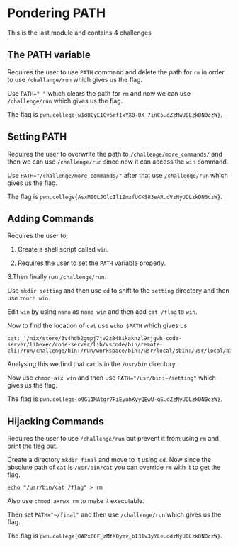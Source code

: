 # Pondering PATH
This is the last module and contains 4 challenges

## The PATH variable
Requires the user to use `PATH` command and delete the path for `rm` in order to use `/challange/run` which gives us the flag.

Use `PATH=" "` which clears the path for `rm` and now we can use `/challenge/run` which gives us the flag.

The flag is `pwn.college{w1dBCyE1Cv5rfIxYX8-OX_7inC5.dZzNwUDLzkDN0czW}`.

## Setting PATH
Requires the user to overwrite the path to `/challenge/more_commands/` and then we can use `/challenge/run` since now it can access the `win` command.

Use `PATH="/challenge/more_commands/"` after that use `/challenge/run` which gives us the flag.

The flag is `pwn.college{AsxM90LJGlcIl1ZmzfUCKS83eAR.dVzNyUDLzkDN0czW}`.

## Adding Commands
Requires the user to; 
  1. Create a shell script called `win`.
                      
  2. Requires the user to set the `PATH` variable properly.
                      
  3.Then finally run `/challenge/run`.

Use `mkdir setting` and then use `cd` to shift to the `setting` directory and then use `touch win`.

Edit `win` by using `nano` as `nano win` and then add `cat /flag` to `win`.

Now to find the location of `cat` use `echo $PATH` which gives us 
```
cat: '/nix/store/3v4hdb2gmpj7jv2z848ikakhzl9rjgwh-code-server/libexec/code-server/lib/vscode/bin/remote-cli:/run/challenge/bin:/run/workspace/bin:/usr/local/sbin:/usr/local/bin:/usr/sbin:/usr/bin:/sbin:/bin'
```
Analysing this we find that `cat` is in the `/usr/bin` directory.

Now use `chmod a+x win` and then use `PATH="/usr/bin:~/setting"` which gives us the flag.

The flag is `pwn.college{o9G11MAtgr7RiEyuhKyyQEwU-qS.dZzNyUDLzkDN0czW}`.

## Hijacking Commands 
Requires the user to use `/challenge/run` but prevent it from using `rm` and print the flag out.

Create a directory `mkdir final` and move to it using `cd`. Now since the absolute path of `cat` is `/usr/bin/cat` you can override `rm` with it to get the flag.
```
echo "/usr/bin/cat /flag" > rm
```
Also use `chmod a+rwx rm` to make it executable.

Then set `PATH="~/final"` and then use `/challenge/run` which gives us the flag.

The flag is `pwn.college{0APx6CF_zMfKQymv_bI31v3yYLe.ddzNyUDLzkDN0czW}`.
